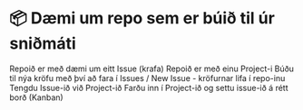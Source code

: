 # 📦 Dæmi um repo sem er búið til úr sniðmáti

Repoið er með dæmi um eitt Issue (krafa)
Repoið er með einu Project-i 
Búðu til nýa kröfu með því að fara í Issues / New Issue - kröfurnar lifa í repo-inu 
Tengdu Issue-ið við Project-ið 
Farðu inn í Project-ið og settu issue-ið á rétt borð (Kanban)
